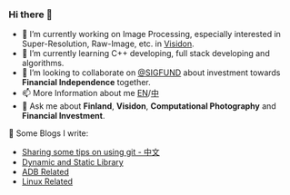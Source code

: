 ### Hi there 👋

- 🔭 I’m currently working on Image Processing, especially interested in Super-Resolution, Raw-Image, etc. in [Visidon](https://www.visidon.fi/).
- 🌱 I’m currently learning C++ developing, full stack developing and algorithms.
- 👯 I’m looking to collaborate on [@SIGFUND](https://github.com/SIGFUND) about investment towards **Financial Independence** together.
- 📫 More Information about me [EN](https://haoban.github.io/about/?lang=en)/[中](https://haoban.github.io/about/?lang=zh)
- 💬 Ask me about **Finland**, **Visidon**, **Computational Photography** and **Financial Investment**.

📕 Some Blogs I write:
- [Sharing some tips on using git - 中文](https://haoban.github.io/archive/?tag=Git)
- [Dynamic and Static Library](https://haoban.github.io/2021/01/19/Dynamic-and-Static-Library/)
- [ADB Related](https://haoban.github.io/archive/?tag=Android)
- [Linux Related](https://haoban.github.io/archive/?tag=Linux)

<!--
**Haoban/Haoban** is a ✨ _special_ ✨ repository because its `README.md` (this file) appears on your GitHub profile.

Here are some ideas to get you started:

- 🔭 I’m currently working on ...
- 🌱 I’m currently learning ...
- 👯 I’m looking to collaborate on ...
- 🤔 I’m looking for help with ...
- 💬 Ask me about ...
- 📫 How to reach me: ...
- 😄 Pronouns: ...
- ⚡ Fun fact: ...
-->
